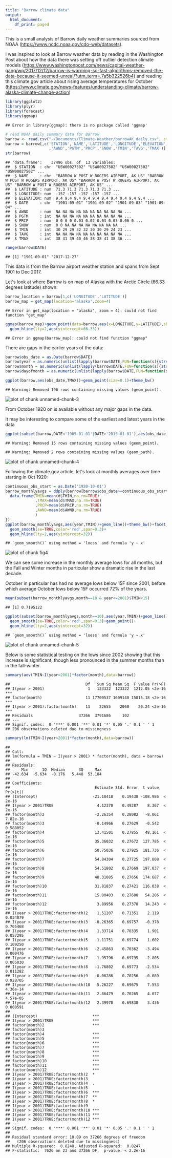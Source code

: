 ```yaml
---
title: "Barrow climate data"
output:
  html_document:
    df_print: paged
---
```


This is a small analysis of Barrow daily weather summaries sourced from NOAA (https://www.ncdc.noaa.gov/cdo-web/datasets). 

I was inspired to look at Barrow weather data by reading in the Washington Post about how the data there was setting off outlier detection climate models (https://www.washingtonpost.com/news/capital-weather-gang/wp/2017/12/12/barrow-is-warming-so-fast-algorithms-removed-the-data-because-it-seemed-unreal/?utm_term=.7a5b322526b4) 
and reading this climate.gov article about rising average temperatures for October (https://www.climate.gov/news-features/understanding-climate/barrow-alaska-climate-change-action)


```r
library(ggplot2)
library(plyr)
library(forecast)
library(ggmap)
```

```
## Error in library(ggmap): there is no package called 'ggmap'
```

```r
# read NOAA daily summary data for Barrow
barrow <- read.csv("~/Documents/Climate-Weather/barrowAK_daily.csv", stringsAsFactors=FALSE)
barrow = barrow[,c('STATION','NAME','LATITUDE','LONGITUDE','ELEVATION','DATE'
                   ,'AWND','PGTM','PRCP','SNOW','TMIN','TAVG','TMAX')]
str(barrow)
```

```
## 'data.frame':	37496 obs. of  13 variables:
##  $ STATION  : chr  "USW00027502" "USW00027502" "USW00027502" "USW00027502" ...
##  $ NAME     : chr  "BARROW W POST W ROGERS AIRPORT, AK US" "BARROW W POST W ROGERS AIRPORT, AK US" "BARROW W POST W ROGERS AIRPORT, AK US" "BARROW W POST W ROGERS AIRPORT, AK US" ...
##  $ LATITUDE : num  71.3 71.3 71.3 71.3 71.3 ...
##  $ LONGITUDE: num  -157 -157 -157 -157 -157 ...
##  $ ELEVATION: num  9.4 9.4 9.4 9.4 9.4 9.4 9.4 9.4 9.4 9.4 ...
##  $ DATE     : chr  "1901-09-01" "1901-09-02" "1901-09-03" "1901-09-04" ...
##  $ AWND     : num  NA NA NA NA NA NA NA NA NA NA ...
##  $ PGTM     : int  NA NA NA NA NA NA NA NA NA NA ...
##  $ PRCP     : num  0 0 0 0 0.03 0.02 0.03 0.03 0.06 0 ...
##  $ SNOW     : num  0 0 NA NA NA NA NA NA NA NA ...
##  $ TMIN     : int  30 29 29 32 32 30 30 29 24 23 ...
##  $ TAVG     : int  NA NA NA NA NA NA NA NA NA NA ...
##  $ TMAX     : int  38 41 39 40 46 38 38 41 38 36 ...
```

```r
range(barrow$DATE)
```

```
## [1] "1901-09-01" "2017-12-27"
```

This data is from the Barrow airport weather station and spans from Sept 1901 to Dec 2017. 

Let's look at where Barrow is on map of Alaska with the Arctic Circle (66.33 degrees latitude) shown:


```r
barrow_location = barrow[1,c('LONGITUDE','LATITUDE')]
barrow_map = get_map(location='alaska',zoom=4)
```

```
## Error in get_map(location = "alaska", zoom = 4): could not find function "get_map"
```

```r
ggmap(barrow_map)+geom_point(data=barrow,aes(x=LONGITUDE,y=LATITUDE),shape=1,color='red',size=3)+
  geom_hline(lty=2,aes(yintercept=66.33))
```

```
## Error in ggmap(barrow_map): could not find function "ggmap"
```


There are gaps in the earlier years of the data:


```r
barrow$obs_date = as.Date(barrow$DATE)
barrow$year = as.numeric(unlist(lapply(barrow$DATE,FUN=function(s){strsplit(s,split='-')[[1]][1]})))
barrow$month = as.numeric(unlist(lapply(barrow$DATE,FUN=function(s){strsplit(s,split='-')[[1]][2]})))
barrow$dayofmonth = as.numeric(unlist(lapply(barrow$DATE,FUN=function(s){strsplit(s,split='-')[[1]][3]})))

ggplot(barrow,aes(obs_date,TMAX))+geom_point(size=0.1)+theme_bw()
```

```
## Warning: Removed 196 rows containing missing values (geom_point).
```

![plot of chunk unnamed-chunk-3](figure/unnamed-chunk-3-1.png)

From October 1920 on is available without any major gaps in the data.

It may be interesting to compare some of the earliest and latest years in the data


```r
ggplot(subset(barrow,DATE<'1905-01-01'|DATE>'2015-01-01'),aes(obs_date,TMAX))+geom_point(size=0.1)+geom_line()+theme_bw()+facet_grid(~I(DATE>'1915-01-01'),scales='free_x')
```

```
## Warning: Removed 15 rows containing missing values (geom_point).
```

```
## Warning: Removed 2 rows containing missing values (geom_path).
```

![plot of chunk unnamed-chunk-4](figure/unnamed-chunk-4-1.png)

Following the climate.gov article, let's look at monthly averages over time starting in Oct 1920:


```r
continuous_obs_start = as.Date('1920-10-01')
barrow_monthlyavgs = ddply(barrow[barrow$obs_date>=continuous_obs_start,],c('year','month'),function(d){
  data.frame(TMIN=mean(d$TMIN,na.rm=TRUE)
             ,TMAX=mean(d$TMAX,na.rm=TRUE)
             ,PRCP=mean(d$PRCP,na.rm=TRUE)
             ,AWND=mean(d$AWND,na.rm=TRUE)
             )
})
ggplot(barrow_monthlyavgs,aes(year,TMIN))+geom_line()+theme_bw()+facet_wrap(~month)+
  geom_smooth(se=TRUE,color='red',span=0.3)+
  geom_hline(lty=2,aes(yintercept=32))
```

```
## `geom_smooth()` using method = 'loess' and formula 'y ~ x'
```

![plot of chunk fig4](figure/fig4-1.png)

We can see some increase in the monthly average lows for all months, but the Fall and Winter months in particular show a dramatic rise in the last decade. 

October in particular has had no average lows below 15F since 2001, before which average October lows below 15F occurred 72% of the years.


```r
mean(subset(barrow_monthlyavgs,month==10 & year<=2001)$TMIN<15)
```

```
## [1] 0.7195122
```

```r
ggplot(subset(barrow_monthlyavgs,month==10),aes(year,TMIN))+geom_line()+theme_bw()+facet_wrap(~month)+
  geom_smooth(se=TRUE,color='red',span=0.3)+geom_point()+
  geom_hline(lty=2,aes(yintercept=32))
```

```
## `geom_smooth()` using method = 'loess' and formula 'y ~ x'
```

![plot of chunk unnamed-chunk-5](figure/unnamed-chunk-5-1.png)

Below is some statistical testing on the lows since 2002 showing that this increase is significant, though less pronounced in the summer months than in the fall-winter.


```r
summary(aov(TMIN~I(year>2001)*factor(month),data=barrow))
```

```
##                                 Df   Sum Sq Mean Sq  F value Pr(>F)    
## I(year > 2001)                   1   123322  123322  1212.05 <2e-16 ***
## factor(month)                   11 17700537 1609140 15815.18 <2e-16 ***
## I(year > 2001):factor(month)    11    22655    2060    20.24 <2e-16 ***
## Residuals                    37266  3791686     102                    
## ---
## Signif. codes:  0 '***' 0.001 '**' 0.01 '*' 0.05 '.' 0.1 ' ' 1
## 206 observations deleted due to missingness
```

```r
summary(lm(TMIN~I(year>2001)*factor(month),data=barrow))
```

```
## 
## Call:
## lm(formula = TMIN ~ I(year > 2001) * factor(month), data = barrow)
## 
## Residuals:
##     Min      1Q  Median      3Q     Max 
## -42.634  -5.634  -0.176   5.448  53.184 
## 
## Coefficients:
##                                     Estimate Std. Error  t value Pr(>|t|)
## (Intercept)                        -21.18418    0.19438 -108.986  < 2e-16
## I(year > 2001)TRUE                   4.12370    0.49287    8.367  < 2e-16
## factor(month)2                      -2.26354    0.28082   -8.061 7.82e-16
## factor(month)3                      -0.14966    0.27629   -0.542 0.588052
## factor(month)4                      13.41501    0.27855   48.161  < 2e-16
## factor(month)5                      35.36032    0.27672  127.785  < 2e-16
## factor(month)6                      50.75036    0.27925  181.736  < 2e-16
## factor(month)7                      54.84304    0.27725  197.808  < 2e-16
## factor(month)8                      54.51802    0.27669  197.037  < 2e-16
## factor(month)9                      48.31085    0.27656  174.687  < 2e-16
## factor(month)10                     31.81837    0.27421  116.038  < 2e-16
## factor(month)11                     15.00403    0.27680   54.206  < 2e-16
## factor(month)12                      3.89956    0.27378   14.243  < 2e-16
## I(year > 2001)TRUE:factor(month)2    1.51207    0.71351    2.119 0.034079
## I(year > 2001)TRUE:factor(month)3   -0.26365    0.69757   -0.378 0.705468
## I(year > 2001)TRUE:factor(month)4    1.33714    0.70335    1.901 0.057295
## I(year > 2001)TRUE:factor(month)5    1.11751    0.69774    1.602 0.109250
## I(year > 2001)TRUE:factor(month)6   -2.45863    0.70362   -3.494 0.000476
## I(year > 2001)TRUE:factor(month)7   -1.95796    0.69795   -2.805 0.005030
## I(year > 2001)TRUE:factor(month)8   -1.76802    0.69773   -2.534 0.011282
## I(year > 2001)TRUE:factor(month)9   -0.06286    0.70256   -0.089 0.928705
## I(year > 2001)TRUE:factor(month)10   5.26227    0.69675    7.553 4.36e-14
## I(year > 2001)TRUE:factor(month)11   2.86479    0.70265    4.077 4.57e-05
## I(year > 2001)TRUE:factor(month)12   2.39970    0.69838    3.436 0.000591
##                                       
## (Intercept)                        ***
## I(year > 2001)TRUE                 ***
## factor(month)2                     ***
## factor(month)3                        
## factor(month)4                     ***
## factor(month)5                     ***
## factor(month)6                     ***
## factor(month)7                     ***
## factor(month)8                     ***
## factor(month)9                     ***
## factor(month)10                    ***
## factor(month)11                    ***
## factor(month)12                    ***
## I(year > 2001)TRUE:factor(month)2  *  
## I(year > 2001)TRUE:factor(month)3     
## I(year > 2001)TRUE:factor(month)4  .  
## I(year > 2001)TRUE:factor(month)5     
## I(year > 2001)TRUE:factor(month)6  ***
## I(year > 2001)TRUE:factor(month)7  ** 
## I(year > 2001)TRUE:factor(month)8  *  
## I(year > 2001)TRUE:factor(month)9     
## I(year > 2001)TRUE:factor(month)10 ***
## I(year > 2001)TRUE:factor(month)11 ***
## I(year > 2001)TRUE:factor(month)12 ***
## ---
## Signif. codes:  0 '***' 0.001 '**' 0.01 '*' 0.05 '.' 0.1 ' ' 1
## 
## Residual standard error: 10.09 on 37266 degrees of freedom
##   (206 observations deleted due to missingness)
## Multiple R-squared:  0.8248,	Adjusted R-squared:  0.8247 
## F-statistic:  7626 on 23 and 37266 DF,  p-value: < 2.2e-16
```
